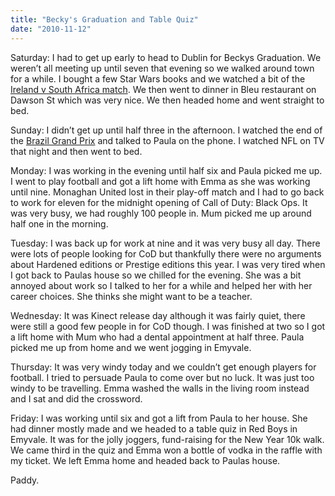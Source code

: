 ```yaml
---
title: "Becky's Graduation and Table Quiz"
date: "2010-11-12"
---
```

Saturday: I had to get up early to head to Dublin for Beckys Graduation. We weren’t all meeting up until seven that evening so we walked around town for a while. I bought a few Star Wars books and we watched a bit of the [Ireland v South Africa match](http://www.rte.ie/sport/rugby/2010/1106/ireland_southafrica_aviva.html). We then went to dinner in Bleu restaurant on Dawson St which was very nice. We then headed home and went straight to bed.

Sunday: I didn’t get up until half three in the afternoon. I watched the end of the [Brazil Grand Prix](http://www.rte.ie/sport/motorsport/2010/1107/formula1_vettels.html) and talked to Paula on the phone. I watched NFL on TV that night and then went to bed.

Monday: I was working in the evening until half six and Paula picked me up. I went to play football and got a lift home with Emma as she was working until nine. Monaghan United lost in their play-off match and I had to go back to work for eleven for the midnight opening of Call of Duty: Black Ops. It was very busy, we had roughly 100 people in. Mum picked me up around half one in the morning.

Tuesday: I was back up for work at nine and it was very busy all day. There were lots of people looking for CoD but thankfully there were no arguments about Hardened editions or Prestige editions this year. I was very tired when I got back to Paulas house so we chilled for the evening. She was a bit annoyed about work so I talked to her for a while and helped her with her career choices. She thinks she might want to be a teacher.

Wednesday: It was Kinect release day although it was fairly quiet, there were still a good few people in for CoD though. I was finished at two so I got a lift home with Mum who had a dental appointment at half three. Paula picked me up from home and we went jogging in Emyvale.

Thursday: It was very windy today and we couldn’t get enough players for football. I tried to persuade Paula to come over but no luck. It was just too windy to be travelling. Emma washed the walls in the living room instead and I sat and did the crossword.

Friday: I was working until six and got a lift from Paula to her house. She had dinner mostly made and we headed to a table quiz in Red Boys in Emyvale. It was for the jolly joggers, fund-raising for the New Year 10k walk. We came third in the quiz and Emma won a bottle of vodka in the raffle with my ticket. We left Emma home and headed back to Paulas house.

Paddy.


